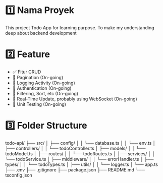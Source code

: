 # 1️⃣ Nama Proyek

This project Todo App for learning purpose. To make my understanding deep about backend development

# 2️⃣ Feature

- ✅ Fitur CRUD
- 🚀 Pagination (On-going)
- 🚀 Logging Activity (On-going)
- 🚀 Authentication (On-going)
- 🚀 Filtering, Sort, etc (On-going)
- 🚀 Real-Time Update, probably using WebSocket (On-going)
- 🚀 Unit Testing (On-going)

# 3️⃣ Folder Structure

todo-api/
├── src/
│ ├── config/
│ │ └── database.ts
│ │ └── env.ts
│ ├── controllers/
│ │ └── todoController.ts
│ ├── models/
│ │ └── todoModel.ts
│ ├── routes/
│ │ └── todoRoutes.ts
│ ├── services/
│ │ └── todoService.ts
│ ├── middleware/
│ │ └── errorHandler.ts
│ ├── types/
│ │ └── todoTypes.ts
│ ├── utils/
│ │ └── logger.ts
│ └── app.ts
├── .env
├── .gitignore
├── package.json
├── README.md
└── tsconfig.json
